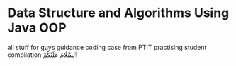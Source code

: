 # Data Structure and Algorithms Using Java OOP
all stuff for guys guidance coding case from PTIT practising student compilation 
ٱلسَّلَامُ عَلَيْكُمْ‎
